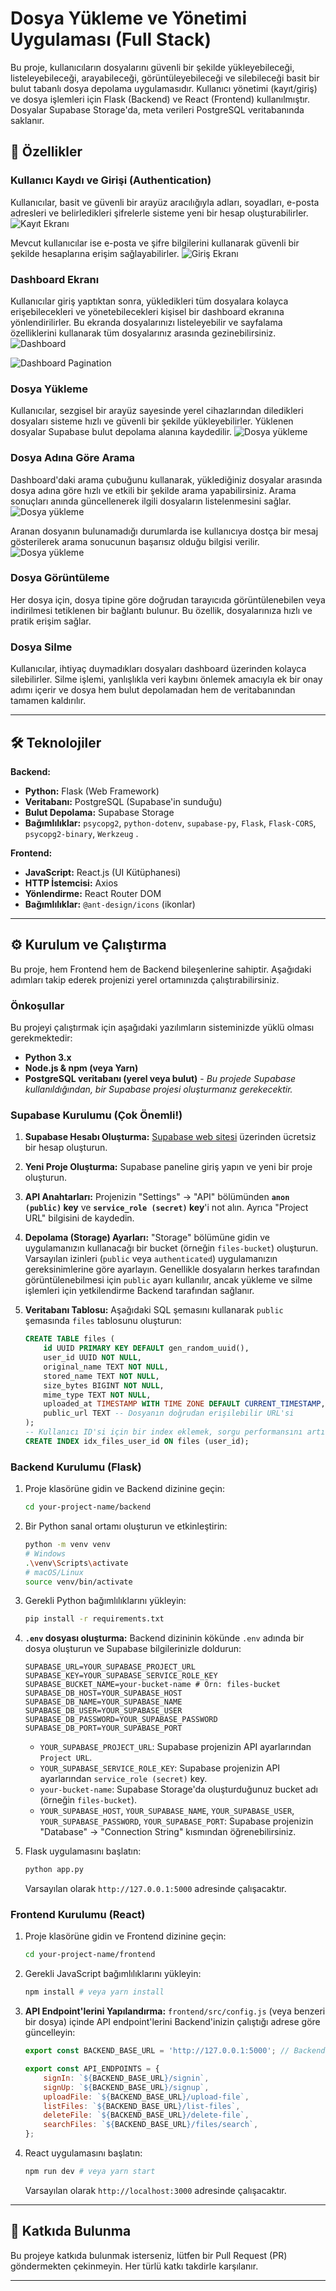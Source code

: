 # Dosya Yükleme ve Yönetimi Uygulaması (Full Stack)

Bu proje, kullanıcıların dosyalarını güvenli bir şekilde yükleyebileceği, listeleyebileceği, arayabileceği, görüntüleyebileceği ve silebileceği basit bir bulut tabanlı dosya depolama uygulamasıdır. Kullanıcı yönetimi (kayıt/giriş) ve dosya işlemleri için Flask (Backend) ve React (Frontend) kullanılmıştır. Dosyalar Supabase Storage'da, meta verileri PostgreSQL veritabanında saklanır.

## 🚀 Özellikler

### Kullanıcı Kaydı ve Girişi (Authentication)
Kullanıcılar, basit ve güvenli bir arayüz aracılığıyla adları, soyadları, e-posta adresleri ve belirledikleri şifrelerle sisteme yeni bir hesap oluşturabilirler.
![Kayıt Ekranı](screen_shots/SignUp.png)

Mevcut kullanıcılar ise e-posta ve şifre bilgilerini kullanarak güvenli bir şekilde hesaplarına erişim sağlayabilirler.
![Giriş Ekranı](screen_shots/SignIn.png)

### Dashboard Ekranı
Kullanıcılar giriş yaptıktan sonra, yükledikleri tüm dosyalara kolayca erişebilecekleri ve yönetebilecekleri kişisel bir dashboard ekranına yönlendirilirler. Bu ekranda dosyalarınızı listeleyebilir ve sayfalama özelliklerini kullanarak tüm dosyalarınız arasında gezinebilirsiniz.
![Dashboard](screen_shots/Dashboard.png)

![Dashboard Pagination](screen_shots/DashPagination.png)

### Dosya Yükleme
Kullanıcılar, sezgisel bir arayüz sayesinde yerel cihazlarından diledikleri dosyaları sisteme hızlı ve güvenli bir şekilde yükleyebilirler. Yüklenen dosyalar Supabase bulut depolama alanına kaydedilir.
![Dosya yükleme](screen_shots/DashUpload.png)

### Dosya Adına Göre Arama
Dashboard'daki arama çubuğunu kullanarak, yüklediğiniz dosyalar arasında dosya adına göre hızlı ve etkili bir şekilde arama yapabilirsiniz. Arama sonuçları anında güncellenerek ilgili dosyaların listelenmesini sağlar.
![Dosya yükleme](screen_shots/dashSearch.png)

Aranan dosyanın bulunamadığı durumlarda ise kullanıcıya dostça bir mesaj gösterilerek arama sonucunun başarısız olduğu bilgisi verilir.
![Dosya yükleme](screen_shots/dashSearch_.png)

### Dosya Görüntüleme
Her dosya için, dosya tipine göre doğrudan tarayıcıda görüntülenebilen veya indirilmesi tetiklenen bir bağlantı bulunur. Bu özellik, dosyalarınıza hızlı ve pratik erişim sağlar.

### Dosya Silme
Kullanıcılar, ihtiyaç duymadıkları dosyaları dashboard üzerinden kolayca silebilirler. Silme işlemi, yanlışlıkla veri kaybını önlemek amacıyla ek bir onay adımı içerir ve dosya hem bulut depolamadan hem de veritabanından tamamen kaldırılır.

---

## 🛠️ Teknolojiler

**Backend:**
* **Python:** Flask (Web Framework)
* **Veritabanı:** PostgreSQL (Supabase'in sunduğu)
* **Bulut Depolama:** Supabase Storage
* **Bağımlılıklar:** `psycopg2`, `python-dotenv`, `supabase-py`, `Flask`, `Flask-CORS`, `psycopg2-binary`, `Werkzeug` .

**Frontend:**
* **JavaScript:** React.js (UI Kütüphanesi)
* **HTTP İstemcisi:** Axios
* **Yönlendirme:** React Router DOM
* **Bağımlılıklar:** `@ant-design/icons` (ikonlar)

---
## ⚙️ Kurulum ve Çalıştırma

Bu proje, hem Frontend hem de Backend bileşenlerine sahiptir. Aşağıdaki adımları takip ederek projenizi yerel ortamınızda çalıştırabilirsiniz.

### Önkoşullar

Bu projeyi çalıştırmak için aşağıdaki yazılımların sisteminizde yüklü olması gerekmektedir:

* **Python 3.x**
* **Node.js & npm (veya Yarn)**
* **PostgreSQL veritabanı (yerel veya bulut)** - *Bu projede Supabase kullanıldığından, bir Supabase projesi oluşturmanız gerekecektir.*

### Supabase Kurulumu (Çok Önemli!)

1.  **Supabase Hesabı Oluşturma:** [Supabase web sitesi](https://supabase.com/) üzerinden ücretsiz bir hesap oluşturun.
2.  **Yeni Proje Oluşturma:** Supabase paneline giriş yapın ve yeni bir proje oluşturun.
3.  **API Anahtarları:** Projenizin "Settings" -> "API" bölümünden **`anon (public)` key** ve **`service_role (secret)` key**'i not alın. Ayrıca "Project URL" bilgisini de kaydedin.
4.  **Depolama (Storage) Ayarları:** "Storage" bölümüne gidin ve uygulamanızın kullanacağı bir bucket (örneğin `files-bucket`) oluşturun. Varsayılan izinleri (`public` veya `authenticated`) uygulamanızın gereksinimlerine göre ayarlayın. Genellikle dosyaların herkes tarafından görüntülenebilmesi için `public` ayarı kullanılır, ancak yükleme ve silme işlemleri için yetkilendirme Backend tarafından sağlanır.
5.  **Veritabanı Tablosu:** Aşağıdaki SQL şemasını kullanarak `public` şemasında `files` tablosunu oluşturun:

    ```sql
    CREATE TABLE files (
        id UUID PRIMARY KEY DEFAULT gen_random_uuid(),
        user_id UUID NOT NULL,
        original_name TEXT NOT NULL,
        stored_name TEXT NOT NULL,
        size_bytes BIGINT NOT NULL,
        mime_type TEXT NOT NULL,
        uploaded_at TIMESTAMP WITH TIME ZONE DEFAULT CURRENT_TIMESTAMP,
        public_url TEXT -- Dosyanın doğrudan erişilebilir URL'si
    );
    -- Kullanıcı ID'si için bir index eklemek, sorgu performansını artırabilir
    CREATE INDEX idx_files_user_id ON files (user_id);
    ```

### Backend Kurulumu (Flask)

1.  Proje klasörüne gidin ve Backend dizinine geçin:
    ```bash
    cd your-project-name/backend
    ```

2.  Bir Python sanal ortamı oluşturun ve etkinleştirin:
    ```bash
    python -m venv venv
    # Windows
    .\venv\Scripts\activate
    # macOS/Linux
    source venv/bin/activate
    ```

3.  Gerekli Python bağımlılıklarını yükleyin:
    ```bash
    pip install -r requirements.txt
    ```

4.  **`.env` dosyası oluşturma:** Backend dizininin kökünde `.env` adında bir dosya oluşturun ve Supabase bilgilerinizle doldurun:
    ```dotenv
    SUPABASE_URL=YOUR_SUPABASE_PROJECT_URL
    SUPABASE_KEY=YOUR_SUPABASE_SERVICE_ROLE_KEY
    SUPABASE_BUCKET_NAME=your-bucket-name # Örn: files-bucket
    SUPABASE_DB_HOST=YOUR_SUPABASE_HOST
    SUPABASE_DB_NAME=YOUR_SUPABASE_NAME
    SUPABASE_DB_USER=YOUR_SUPABASE_USER
    SUPABASE_DB_PASSWORD=YOUR_SUPABASE_PASSWORD
    SUPABASE_DB_PORT=YOUR_SUPABASE_PORT
    ```
    * `YOUR_SUPABASE_PROJECT_URL`: Supabase projenizin API ayarlarından `Project URL`.
    * `YOUR_SUPABASE_SERVICE_ROLE_KEY`: Supabase projenizin API ayarlarından `service_role (secret)` key.
    * `your-bucket-name`: Supabase Storage'da oluşturduğunuz bucket adı (örneğin `files-bucket`).
    * `YOUR_SUPABASE_HOST`, `YOUR_SUPABASE_NAME`, `YOUR_SUPABASE_USER`, `YOUR_SUPABASE_PASSWORD`, `YOUR_SUPABASE_PORT`: Supabase projenizin "Database" -> "Connection String" kısmından öğrenebilirsiniz.
    
5.  Flask uygulamasını başlatın:
    ```bash
    python app.py
    ```
    Varsayılan olarak `http://127.0.0.1:5000` adresinde çalışacaktır.

### Frontend Kurulumu (React)

1.  Proje klasörüne gidin ve Frontend dizinine geçin:
    ```bash
    cd your-project-name/frontend
    ```
2.  Gerekli JavaScript bağımlılıklarını yükleyin:
    ```bash
    npm install # veya yarn install
    ```
3.  **API Endpoint'lerini Yapılandırma:** `frontend/src/config.js` (veya benzeri bir dosya) içinde API endpoint'lerini Backend'inizin çalıştığı adrese göre güncelleyin:
    ```javascript
    export const BACKEND_BASE_URL = 'http://127.0.0.1:5000'; // Backend adresiniz buraya gelecek

    export const API_ENDPOINTS = {
        signIn: `${BACKEND_BASE_URL}/signin`,
        signUp: `${BACKEND_BASE_URL}/signup`,
        uploadFile: `${BACKEND_BASE_URL}/upload-file`,
        listFiles: `${BACKEND_BASE_URL}/list-files`,
        deleteFile: `${BACKEND_BASE_URL}/delete-file`,
        searchFiles: `${BACKEND_BASE_URL}/files/search`,
    };
    ```
4.  React uygulamasını başlatın:
    ```bash
    npm run dev # veya yarn start
    ```
    Varsayılan olarak `http://localhost:3000` adresinde çalışacaktır.

---

## 🤝 Katkıda Bulunma

Bu projeye katkıda bulunmak isterseniz, lütfen bir Pull Request (PR) göndermekten çekinmeyin. Her türlü katkı takdirle karşılanır.

---
